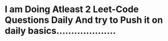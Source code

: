 # I am Doing Atleast 2 Leet-Code Questions Daily And try to Push it on daily basics....................
